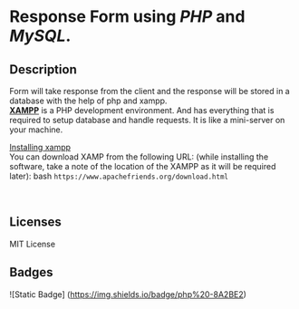 # Response Form using <i>PHP</i> and <i>MySQL</i>.

## Description
Form will take response from the client and the response will be stored in a database with the help of php and xampp.
<br>
<u><b>XAMPP</b></u> is a PHP development environment. And has everything that is required to setup database and handle requests. It is like a mini-server on your machine.

<u> Installing xampp </u> 
<br>
You can download XAMP from the following URL: (while installing the software, take a note of the location of the XAMPP as it will be required later): 
bash ```https://www.apachefriends.org/download.html```

<br>

## Licenses
MIT License

## Badges
![Static Badge] (https://img.shields.io/badge/php%20-8A2BE2)
